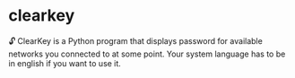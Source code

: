 # clearkey
🔓 ClearKey is a Python program that displays password for available networks you connected to at some point. Your system language has to be in english if you want to use it.

